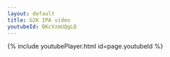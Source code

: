 ```yaml
---
layout: default
title: G2K IPA video
youtubeId: BKcVzmUQgLQ
---
```

{% include youtubePlayer.html id=page.youtubeId %}
